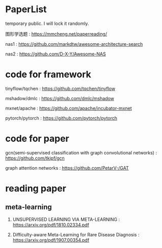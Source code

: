 # PaperList
temporary public. I will lock it randomly.

图形学选题 :  https://mmcheng.net/paperreading/

nas1 : https://github.com/markdtw/awesome-architecture-search

nas2 : https://github.com/D-X-Y/Awesome-NAS

# code for framework

tinyflow/tqchen : https://github.com/tqchen/tinyflow

mshadow/dmlc : https://github.com/dmlc/mshadow

mxnet/apache : https://github.com/apache/incubator-mxnet

pytorch/pytorch : https://github.com/pytorch/pytorch


# code for paper

gcn(semi-supervised classification with graph convolutional networks) : https://github.com/tkipf/gcn 

graph attention networks : https://github.com/PetarV-/GAT


# reading paper

## meta-learning

1.  UNSUPERVISED LEARNING VIA META-LEARNING : https://arxiv.org/pdf/1810.02334.pdf

2.  Difficulty-aware Meta-Learning for Rare Disease Diagnosis : https://arxiv.org/pdf/1907.00354.pdf